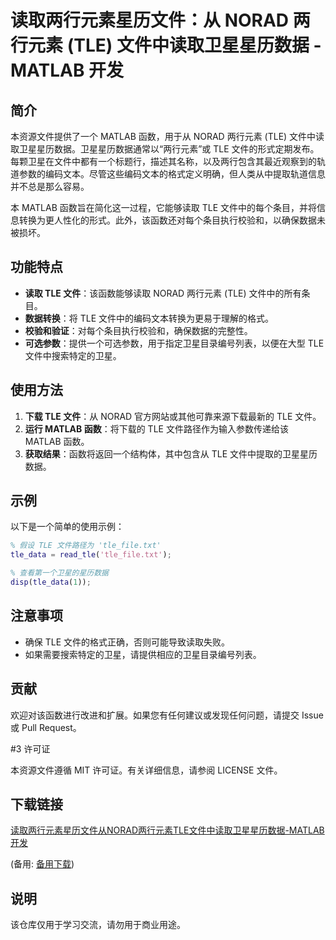 # 读取两行元素星历文件：从 NORAD 两行元素 (TLE) 文件中读取卫星星历数据 - MATLAB 开发

## 简介

本资源文件提供了一个 MATLAB 函数，用于从 NORAD 两行元素 (TLE) 文件中读取卫星星历数据。卫星星历数据通常以“两行元素”或 TLE 文件的形式定期发布。每颗卫星在文件中都有一个标题行，描述其名称，以及两行包含其最近观察到的轨道参数的编码文本。尽管这些编码文本的格式定义明确，但人类从中提取轨道信息并不总是那么容易。

本 MATLAB 函数旨在简化这一过程，它能够读取 TLE 文件中的每个条目，并将信息转换为更人性化的形式。此外，该函数还对每个条目执行校验和，以确保数据未被损坏。

## 功能特点

- **读取 TLE 文件**：该函数能够读取 NORAD 两行元素 (TLE) 文件中的所有条目。
- **数据转换**：将 TLE 文件中的编码文本转换为更易于理解的格式。
- **校验和验证**：对每个条目执行校验和，确保数据的完整性。
- **可选参数**：提供一个可选参数，用于指定卫星目录编号列表，以便在大型 TLE 文件中搜索特定的卫星。

## 使用方法

1. **下载 TLE 文件**：从 NORAD 官方网站或其他可靠来源下载最新的 TLE 文件。
2. **运行 MATLAB 函数**：将下载的 TLE 文件路径作为输入参数传递给该 MATLAB 函数。
3. **获取结果**：函数将返回一个结构体，其中包含从 TLE 文件中提取的卫星星历数据。

## 示例

以下是一个简单的使用示例：

```matlab
% 假设 TLE 文件路径为 'tle_file.txt'
tle_data = read_tle('tle_file.txt');

% 查看第一个卫星的星历数据
disp(tle_data(1));
```

## 注意事项

- 确保 TLE 文件的格式正确，否则可能导致读取失败。
- 如果需要搜索特定的卫星，请提供相应的卫星目录编号列表。

## 贡献

欢迎对该函数进行改进和扩展。如果您有任何建议或发现任何问题，请提交 Issue 或 Pull Request。

#3 许可证

本资源文件遵循 MIT 许可证。有关详细信息，请参阅 LICENSE 文件。

## 下载链接
[读取两行元素星历文件从NORAD两行元素TLE文件中读取卫星星历数据-MATLAB开发](https://pan.quark.cn/s/0927505f930a) 

(备用: [备用下载](https://pan.baidu.com/s/1G5lsWLJGzYC5-wdCSBj7pQ?pwd=1234))

## 说明

该仓库仅用于学习交流，请勿用于商业用途。
